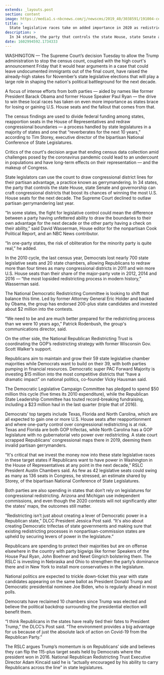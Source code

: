 ```yaml
--- 
extends: _layouts.post 
section: content 
image: https://media1.s-nbcnews.com/j/newscms/2019_40/3038591/191004-census-2020-supreme-court-se-504p_80c54a287b801d236611bc3696289312.nbcnews-fp-1200-630.jpg 
title: > 
  State legislative races take on added importance in 2020 as redistricting looms 
description: > 
  In 34 states, the party that controls the state House, state Senate and governorship can craft congressional districts that boost its chances of winning the most U.S. House seats for the next decade.On the other side, the National Republican Redistricting Trust is coordinating the GOP’s redistricting strategy with former Wisconsin Gov.Republicans aim to maintain and grow their 59 state legislative chamber majorities while Democrats want to build on their 39, with both parties pumping in financial resources.A state court scrapped Republicans’ congressional maps there in 2019, deeming them invalid partisan gerrymanders.Both parties are also spending in states that don’t rely on legislatures for congressional redistricting. 
date: 1602994592.1734333 
--- 
```

WASHINGTON — The Supreme Court’s decision Tuesday to allow the Trump administration to stop the census count, coupled with the high court's announcement Friday that it would hear arguments in a case that could leave undocumented immigrants out of the final count, have raised the already-high stakes for November’s state legislative elections that will play a large role in shaping the nation's political battleground for the next decade.

A focus of intense efforts from both parties — aided by names like former President Barack Obama and former House Speaker Paul Ryan — the drive to win these local races has taken on even more importance as states brace for losing or gaining U.S. House seats and the fallout that comes from that.

The census findings are used to divide federal funding among states, reapportion seats in the House of Representatives and redraw congressional boundaries — a process handled by state legislatures in a majority of states and one that “reverberates for the next 10 years,” according to Tim Storey, executive director of the bipartisan National Conference of State Legislatures.

Critics of the court's decision argue that ending census data collection amid challenges posed by the coronavirus pandemic could lead to an undercount in populations and have long-term effects on their representation — and the makeup of Congress.

State legislators can use the count to draw congressional district lines for their partisan advantage, a practice known as gerrymandering. In 34 states, the party that controls the state House, state Senate and governorship can craft congressional districts that boost its chances of winning the most U.S. House seats for the next decade. The Supreme Court declined to outlaw partisan gerrymandering last year.

“In some states, the fight for legislative control could mean the difference between a party having unfettered ability to draw the boundaries to their own advantage for the next decade or the other party having a check on their ability,” said David Wasserman, House editor for the nonpartisan Cook Political Report, and an NBC News contributor.

“In one-party states, the risk of obliteration for the minority party is quite real,” he added.

In the 2010 cycle, the last census year, Democrats lost nearly 700 state legislative seats and 20 state chambers, allowing Republicans to redraw more than four times as many congressional districts in 2011 and win more U.S. House seats than their share of the major-party vote in 2012, 2014 and 2016 — “the most lopsided redistricting process in modern history,” Wasserman said.

The National Democratic Redistricting Committee is looking to shift that balance this time. Led by former Attorney General Eric Holder and backed by Obama, the group has endorsed 200-plus state candidates and invested about $2 million into the contests.

“We need to be and are much better prepared for the redistricting process than we were 10 years ago,” Patrick Rodenbush, the group's communications director, said.

On the other side, the National Republican Redistricting Trust is coordinating the GOP’s redistricting strategy with former Wisconsin Gov. Scott Walker’s support.

Republicans aim to maintain and grow their 59 state legislative chamber majorities while Democrats want to build on their 39, with both parties pumping in financial resources. Democratic super PAC Forward Majority is investing $15 million into the most competitive districts that “have a dramatic impact” on national politics, co-founder Vicky Hausman said.

The Democratic Legislative Campaign Committee has pledged to spend $50 million this cycle (five times its 2010 expenditure), while the Republican State Leadership Committee has touted record-breaking fundraising, including a $23 million haul in the last quarter (triple that of 2016).

Democrats’ top targets include Texas, Florida and North Carolina, which are all expected to gain one or more U.S. House seats after reapportionment and where one-party control over congressional redistricting is at risk. Texas and Florida are both GOP trifectas, while North Carolina has a GOP legislature with no gubernatorial veto power over redistricting. A state court scrapped Republicans’ congressional maps there in 2019, deeming them invalid partisan gerrymanders.

“It's critical that we invest the money now into these state legislative races in these target states if Republicans want to have power in Washington in the House of Representatives at any point in the next decade,” RSLC President Austin Chambers said. As few as 42 legislative seats could swing as many as 136 seats in Congress, he stressed, an estimate shared by Storey, of the bipartisan National Conference of State Legislatures.

Both parties are also spending in states that don’t rely on legislatures for congressional redistricting. Arizona and Michigan use independent commissions, and even though the 2020 contests will not significantly alter the states’ maps, the outcomes still matter.

“Redistricting isn’t just about creating a lever of Democratic power in a Republican state,” DLCC President Jessica Post said. “It's also about creating Democratic trifectas of state governments and making sure that existing redistricting processes in nonpartisan-commission states are upheld by securing levers of power in the legislature.”

Republicans are spending to protect their majorities but are on offense elsewhere in the country with party bigwigs like former Speakers of the House Paul Ryan, John Boehner and Newt Gingrich bolstering them. The RSLC is investing in Nebraska and Ohio to strengthen the party’s dominance there and in New York to install more conservatives in the legislature.

National politics are expected to trickle down-ticket this year with state candidates appearing on the same ballot as President Donald Trump and Democratic presidential nominee Joe Biden, who is regularly ahead in most polls.

Democrats have reclaimed 10 chambers since Trump was elected and believe the political backdrop surrounding the presidential election will benefit them.

“I think Republicans in the states have really tied their fates to President Trump,” the DLCC’s Post said. “The environment provides a big advantage for us because of just the absolute lack of action on Covid-19 from the Republican Party.”

The RSLC argues Trump’s momentum is on Republicans’ side and believes they can flip the 115-plus target seats held by Democrats where the president won in 2016. National Republican Redistricting Trust Executive Director Adam Kincaid said he is “actually encouraged by his ability to carry Republicans across the line” in state legislatures.